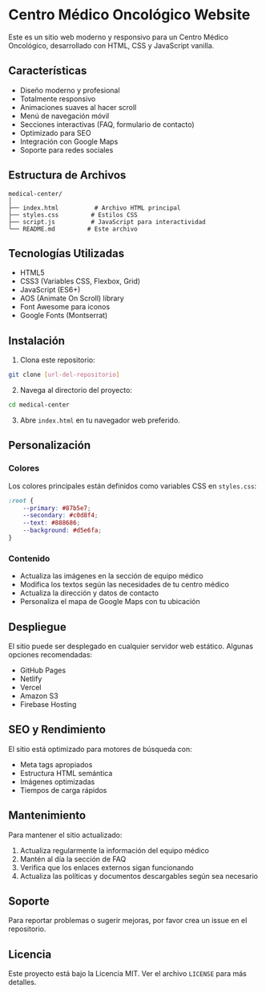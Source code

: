 # Centro Médico Oncológico Website

Este es un sitio web moderno y responsivo para un Centro Médico Oncológico, desarrollado con HTML, CSS y JavaScript vanilla.

## Características

- Diseño moderno y profesional
- Totalmente responsivo
- Animaciones suaves al hacer scroll
- Menú de navegación móvil
- Secciones interactivas (FAQ, formulario de contacto)
- Optimizado para SEO
- Integración con Google Maps
- Soporte para redes sociales

## Estructura de Archivos

```
medical-center/
│
├── index.html          # Archivo HTML principal
├── styles.css         # Estilos CSS
├── script.js          # JavaScript para interactividad
└── README.md         # Este archivo
```

## Tecnologías Utilizadas

- HTML5
- CSS3 (Variables CSS, Flexbox, Grid)
- JavaScript (ES6+)
- AOS (Animate On Scroll) library
- Font Awesome para iconos
- Google Fonts (Montserrat)

## Instalación

1. Clona este repositorio:
```bash
git clone [url-del-repositorio]
```

2. Navega al directorio del proyecto:
```bash
cd medical-center
```

3. Abre `index.html` en tu navegador web preferido.

## Personalización

### Colores
Los colores principales están definidos como variables CSS en `styles.css`:
```css
:root {
    --primary: #87b5e7;
    --secondary: #c0d8f4;
    --text: #888686;
    --background: #d5e6fa;
}
```

### Contenido
- Actualiza las imágenes en la sección de equipo médico
- Modifica los textos según las necesidades de tu centro médico
- Actualiza la dirección y datos de contacto
- Personaliza el mapa de Google Maps con tu ubicación

## Despliegue

El sitio puede ser desplegado en cualquier servidor web estático. Algunas opciones recomendadas:

- GitHub Pages
- Netlify
- Vercel
- Amazon S3
- Firebase Hosting

## SEO y Rendimiento

El sitio está optimizado para motores de búsqueda con:
- Meta tags apropiados
- Estructura HTML semántica
- Imágenes optimizadas
- Tiempos de carga rápidos

## Mantenimiento

Para mantener el sitio actualizado:

1. Actualiza regularmente la información del equipo médico
2. Mantén al día la sección de FAQ
3. Verifica que los enlaces externos sigan funcionando
4. Actualiza las políticas y documentos descargables según sea necesario

## Soporte

Para reportar problemas o sugerir mejoras, por favor crea un issue en el repositorio.

## Licencia

Este proyecto está bajo la Licencia MIT. Ver el archivo `LICENSE` para más detalles. 